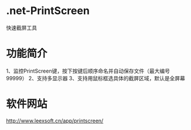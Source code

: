 .net-PrintScreen
================

快速截屏工具


功能简介
================

1、监控PrintScreen键，按下按键后顺序命名并自动保存文件（最大编号99999）
2、支持多显示器
3、支持用鼠标框选具体的截屏区域，默认是全屏幕


软件网站
================

http://www.leexsoft.cn/app/printscreen/
